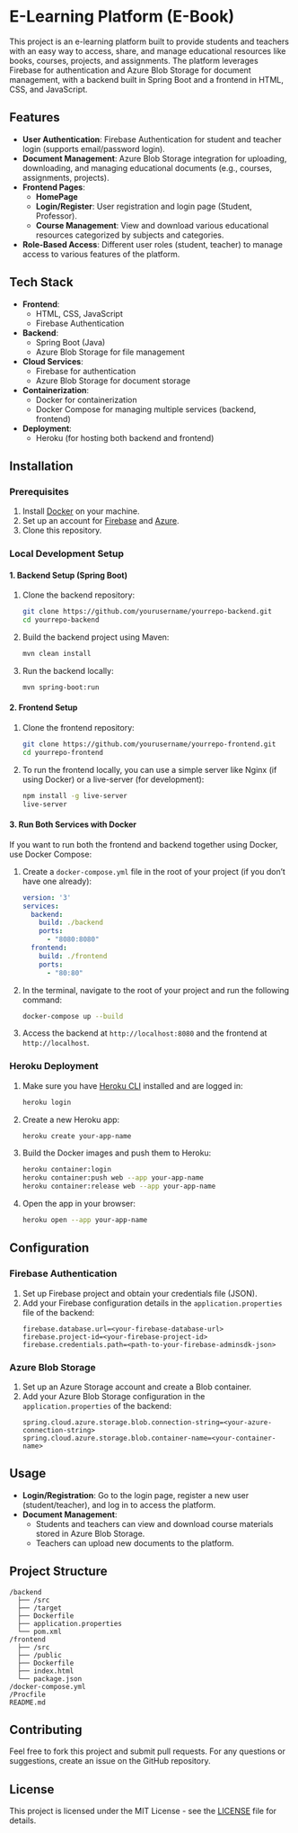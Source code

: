 # E-Learning Platform (E-Book)

This project is an e-learning platform built to provide students and teachers with an easy way to access, share, and manage educational resources like books, courses, projects, and assignments. The platform leverages Firebase for authentication and Azure Blob Storage for document management, with a backend built in Spring Boot and a frontend in HTML, CSS, and JavaScript.

## Features

- **User Authentication**: Firebase Authentication for student and teacher login (supports email/password login).
- **Document Management**: Azure Blob Storage integration for uploading, downloading, and managing educational documents (e.g., courses, assignments, projects).
- **Frontend Pages**:
  - **HomePage**
  - **Login/Register**: User registration and login page (Student, Professor).
  - **Course Management**: View and download various educational resources categorized by subjects and categories.
- **Role-Based Access**: Different user roles (student, teacher) to manage access to various features of the platform.
  
## Tech Stack

- **Frontend**: 
  - HTML, CSS, JavaScript
  - Firebase Authentication
- **Backend**:
  - Spring Boot (Java)
  - Azure Blob Storage for file management
- **Cloud Services**:
  - Firebase for authentication
  - Azure Blob Storage for document storage
- **Containerization**:
  - Docker for containerization
  - Docker Compose for managing multiple services (backend, frontend)
- **Deployment**:
  - Heroku (for hosting both backend and frontend)

## Installation

### Prerequisites

1. Install [Docker](https://www.docker.com/get-started) on your machine.
2. Set up an account for [Firebase](https://firebase.google.com/) and [Azure](https://azure.microsoft.com/en-us/free/).
3. Clone this repository.

### Local Development Setup

#### 1. **Backend Setup (Spring Boot)**

1. Clone the backend repository:
   ```bash
   git clone https://github.com/yourusername/yourrepo-backend.git
   cd yourrepo-backend
   ```

2. Build the backend project using Maven:
   ```bash
   mvn clean install
   ```

3. Run the backend locally:
   ```bash
   mvn spring-boot:run
   ```

#### 2. **Frontend Setup**

1. Clone the frontend repository:
   ```bash
   git clone https://github.com/yourusername/yourrepo-frontend.git
   cd yourrepo-frontend
   ```

2. To run the frontend locally, you can use a simple server like Nginx (if using Docker) or a live-server (for development):
   ```bash
   npm install -g live-server
   live-server
   ```

#### 3. **Run Both Services with Docker**

If you want to run both the frontend and backend together using Docker, use Docker Compose:

1. Create a `docker-compose.yml` file in the root of your project (if you don’t have one already):
   ```yaml
   version: '3'
   services:
     backend:
       build: ./backend
       ports:
         - "8080:8080"
     frontend:
       build: ./frontend
       ports:
         - "80:80"
   ```

2. In the terminal, navigate to the root of your project and run the following command:
   ```bash
   docker-compose up --build
   ```

3. Access the backend at `http://localhost:8080` and the frontend at `http://localhost`.

### Heroku Deployment

1. Make sure you have [Heroku CLI](https://devcenter.heroku.com/articles/heroku-cli) installed and are logged in:
   ```bash
   heroku login
   ```

2. Create a new Heroku app:
   ```bash
   heroku create your-app-name
   ```

3. Build the Docker images and push them to Heroku:
   ```bash
   heroku container:login
   heroku container:push web --app your-app-name
   heroku container:release web --app your-app-name
   ```

4. Open the app in your browser:
   ```bash
   heroku open --app your-app-name
   ```

## Configuration

### Firebase Authentication

1. Set up Firebase project and obtain your credentials file (JSON).
2. Add your Firebase configuration details in the `application.properties` file of the backend:
   ```properties
   firebase.database.url=<your-firebase-database-url>
   firebase.project-id=<your-firebase-project-id>
   firebase.credentials.path=<path-to-your-firebase-adminsdk-json>
   ```

### Azure Blob Storage

1. Set up an Azure Storage account and create a Blob container.
2. Add your Azure Blob Storage configuration in the `application.properties` of the backend:
   ```properties
   spring.cloud.azure.storage.blob.connection-string=<your-azure-connection-string>
   spring.cloud.azure.storage.blob.container-name=<your-container-name>
   ```

## Usage

- **Login/Registration**: Go to the login page, register a new user (student/teacher), and log in to access the platform.
- **Document Management**:
  - Students and teachers can view and download course materials stored in Azure Blob Storage.
  - Teachers can upload new documents to the platform.

## Project Structure

```
/backend
  ├── /src
  ├── /target
  ├── Dockerfile
  ├── application.properties
  └── pom.xml
/frontend
  ├── /src
  ├── /public
  ├── Dockerfile
  ├── index.html
  └── package.json
/docker-compose.yml
/Procfile
README.md
```

## Contributing

Feel free to fork this project and submit pull requests. For any questions or suggestions, create an issue on the GitHub repository.

## License

This project is licensed under the MIT License - see the [LICENSE](LICENSE) file for details.
